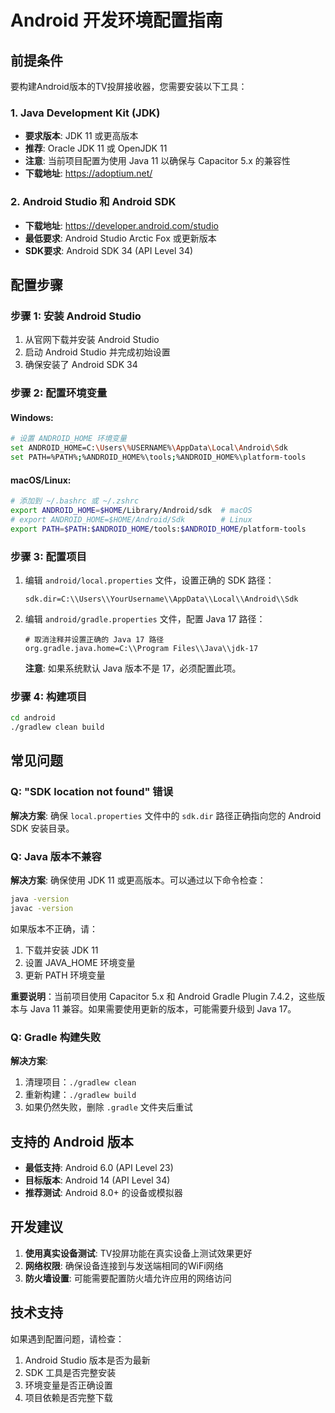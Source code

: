 # Android 开发环境配置指南

## 前提条件

要构建Android版本的TV投屏接收器，您需要安装以下工具：

### 1. Java Development Kit (JDK)
- **要求版本**: JDK 11 或更高版本
- **推荐**: Oracle JDK 11 或 OpenJDK 11
- **注意**: 当前项目配置为使用 Java 11 以确保与 Capacitor 5.x 的兼容性
- **下载地址**: https://adoptium.net/

### 2. Android Studio 和 Android SDK
- **下载地址**: https://developer.android.com/studio
- **最低要求**: Android Studio Arctic Fox 或更新版本
- **SDK要求**: Android SDK 34 (API Level 34)

## 配置步骤

### 步骤 1: 安装 Android Studio
1. 从官网下载并安装 Android Studio
2. 启动 Android Studio 并完成初始设置
3. 确保安装了 Android SDK 34

### 步骤 2: 配置环境变量

#### Windows:
```bash
# 设置 ANDROID_HOME 环境变量
set ANDROID_HOME=C:\Users\%USERNAME%\AppData\Local\Android\Sdk
set PATH=%PATH%;%ANDROID_HOME%\tools;%ANDROID_HOME%\platform-tools
```

#### macOS/Linux:
```bash
# 添加到 ~/.bashrc 或 ~/.zshrc
export ANDROID_HOME=$HOME/Library/Android/sdk  # macOS
# export ANDROID_HOME=$HOME/Android/Sdk        # Linux
export PATH=$PATH:$ANDROID_HOME/tools:$ANDROID_HOME/platform-tools
```

### 步骤 3: 配置项目
1. 编辑 `android/local.properties` 文件，设置正确的 SDK 路径：
   ```
   sdk.dir=C:\\Users\\YourUsername\\AppData\\Local\\Android\\Sdk
   ```

2. 编辑 `android/gradle.properties` 文件，配置 Java 17 路径：
   ```
   # 取消注释并设置正确的 Java 17 路径
   org.gradle.java.home=C:\\Program Files\\Java\\jdk-17
   ```
   
   **注意**: 如果系统默认 Java 版本不是 17，必须配置此项。

### 步骤 4: 构建项目
```bash
cd android
./gradlew clean build
```

## 常见问题

### Q: "SDK location not found" 错误
**解决方案**: 确保 `local.properties` 文件中的 `sdk.dir` 路径正确指向您的 Android SDK 安装目录。

### Q: Java 版本不兼容
**解决方案**: 确保使用 JDK 11 或更高版本。可以通过以下命令检查：
```bash
java -version
javac -version
```

如果版本不正确，请：
1. 下载并安装 JDK 11
2. 设置 JAVA_HOME 环境变量
3. 更新 PATH 环境变量

**重要说明**：当前项目使用 Capacitor 5.x 和 Android Gradle Plugin 7.4.2，这些版本与 Java 11 兼容。如果需要使用更新的版本，可能需要升级到 Java 17。

### Q: Gradle 构建失败
**解决方案**: 
1. 清理项目：`./gradlew clean`
2. 重新构建：`./gradlew build`
3. 如果仍然失败，删除 `.gradle` 文件夹后重试

## 支持的 Android 版本

- **最低支持**: Android 6.0 (API Level 23)
- **目标版本**: Android 14 (API Level 34)
- **推荐测试**: Android 8.0+ 的设备或模拟器

## 开发建议

1. **使用真实设备测试**: TV投屏功能在真实设备上测试效果更好
2. **网络权限**: 确保设备连接到与发送端相同的WiFi网络
3. **防火墙设置**: 可能需要配置防火墙允许应用的网络访问

## 技术支持

如果遇到配置问题，请检查：
1. Android Studio 版本是否为最新
2. SDK 工具是否完整安装
3. 环境变量是否正确设置
4. 项目依赖是否完整下载
